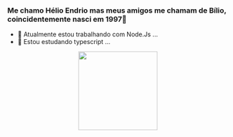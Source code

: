 ### Me chamo Hélio Endrio mas meus amigos me chamam de Bílio, coincidentemente nasci em 1997👋

- 🔭 Atualmente estou trabalhando com Node.Js ...
- 🌱 Estou estudando typescript ...

<div align="center">
  <a href="https://github.com/bilio97">
  <img height="180em" src="https://github-readme-stats.vercel.app/api?username=bilio97&show_icons=true&theme=dark&include_all_commits=true&count_private=true"/>
</div>

##
